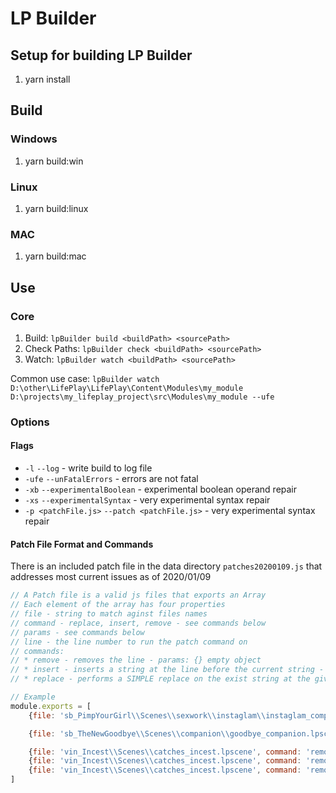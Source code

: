 # LP Builder
## Setup for building LP Builder
1. yarn install

## Build
### Windows
1. yarn build:win 
### Linux
1. yarn build:linux
### MAC
1. yarn build:mac

## Use
### Core
1. Build: `lpBuilder build <buildPath> <sourcePath>`
2. Check Paths: `lpBuilder check <buildPath> <sourcePath>`
3. Watch: `lpBuilder watch <buildPath> <sourcePath>`

Common use case: `lpBuilder watch D:\other\LifePlay\LifePlay\Content\Modules\my_module D:\projects\my_lifeplay_project\src\Modules\my_module --ufe`

### Options
#### Flags
  * `-l` `--log` - write build to log file
  * `-ufe` `--unFatalErrors` - errors are not fatal
  * `-xb` `--experimentalBoolean` - experimental boolean operand repair
  * `-xs` `--experimentalSyntax` - very experimental syntax repair
  * `-p <patchFile.js>` `--patch <patchFile.js>` - very experimental syntax repair

#### Patch File Format and Commands
There is an included patch file in the data directory `patches20200109.js` that addresses most current issues as of 2020/01/09

```javascript
// A Patch file is a valid js files that exports an Array
// Each element of the array has four properties
// file - string to match aginst files names
// command - replace, insert, remove - see commands below
// params - see commands below
// line - the line number to run the patch command on
// commands:
// * remove - removes the line - params: {} empty object
// * insert - inserts a string at the line before the current string - params: {value: 'value to insert'}
// * replace - performs a SIMPLE replace on the exist string at the given line before the current string - params: {value: 'the value to replace', replacer: 'the replacement value'}

// Example
module.exports = [
    {file: 'sb_PimpYourGirl\\Scenes\\sexwork\\instaglam\\instaglam_companion.lpscene', command: 'replace', params: {value: 'Endif', replacer: ''}, line: 241},

    {file: 'sb_TheNewGoodbye\\Scenes\\companion\\goodbye_companion.lpscene', command: 'insert', params: {value: 'EndIf'}, line: 3531},

    {file: 'vin_Incest\\Scenes\\catches_incest.lpscene', command: 'remove', params: {}, line: 60},
    {file: 'vin_Incest\\Scenes\\catches_incest.lpscene', command: 'remove', params: {}, line: 61},
    {file: 'vin_Incest\\Scenes\\catches_incest.lpscene', command: 'remove', params: {}, line: 62},
]
```
